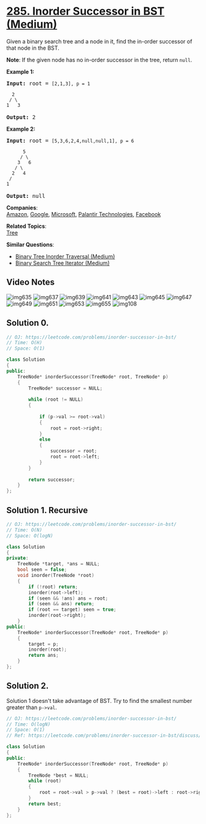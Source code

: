 # [285. Inorder Successor in BST (Medium)](https://leetcode.com/problems/inorder-successor-in-bst/)

<p>Given a binary search tree and a node in it, find the in-order successor of that node in the BST.</p>

<p><b>Note</b>: If the given node has no in-order successor in the tree, return <code>null</code>.</p>

<p><b>Example 1:</b></p>

<pre><b>Input:</b> root = <code>[2,1,3], p = 1

  2
 / \
1   3
</code>
<b>Output:</b> 2</pre>

<p><b>Example 2:</b></p>

<pre><b>Input:</b> root = <code>[5,3,6,2,4,null,null,1], p = 6

      5
     / \
    3   6
   / \
  2   4
 /   
1
</code>
<b>Output:</b> null</pre>


**Companies**:  
[Amazon](https://leetcode.com/company/amazon), [Google](https://leetcode.com/company/google), [Microsoft](https://leetcode.com/company/microsoft), [Palantir Technologies](https://leetcode.com/company/palantir-technologies), [Facebook](https://leetcode.com/company/facebook)

**Related Topics**:  
[Tree](https://leetcode.com/tag/tree/)

**Similar Questions**:
* [Binary Tree Inorder Traversal (Medium)](https://leetcode.com/problems/binary-tree-inorder-traversal/)
* [Binary Search Tree Iterator (Medium)](https://leetcode.com/problems/binary-search-tree-iterator/)

## Video Notes

![img635](https://user-images.githubusercontent.com/106215989/170564905-fd7257a8-c7dd-49b7-9d8f-141d9ea859ac.jpg)
![img637](https://user-images.githubusercontent.com/106215989/170564910-4a5c5fe8-a797-43e1-abcc-c7e55afa9098.jpg)
![img639](https://user-images.githubusercontent.com/106215989/170564914-aed8ec23-dc45-4b3c-8983-2a1e3a92b4ac.jpg)
![img641](https://user-images.githubusercontent.com/106215989/170564916-a1ecdcd8-590a-4aa0-85e9-43819b39553e.jpg)
![img643](https://user-images.githubusercontent.com/106215989/170564923-2945469b-c8b3-4197-b3aa-4bf7598946f0.jpg)
![img645](https://user-images.githubusercontent.com/106215989/170564924-b021a76c-ec4d-4928-b213-65ea4b7842f3.jpg)
![img647](https://user-images.githubusercontent.com/106215989/170564926-72990d79-d74f-4a93-acc1-ded7d42a5dfa.jpg)
![img649](https://user-images.githubusercontent.com/106215989/170564930-27502d0f-aee2-48e8-bd17-efce2aafd797.jpg)
![img651](https://user-images.githubusercontent.com/106215989/170564933-2df3a466-90f3-487d-b4a3-00d60636d401.jpg)
![img653](https://user-images.githubusercontent.com/106215989/170564936-98c88bbf-71f3-4e14-8f29-6eb9f360d356.jpg)
![img655](https://user-images.githubusercontent.com/106215989/170564937-7a7ea915-cb3e-4aac-9dba-035ffa37cb39.jpg)
![img108](https://user-images.githubusercontent.com/106215989/170565010-0dc41b64-30b8-427e-a9c6-3800b1a60ab7.jpg)

## Solution 0.

```cpp
// OJ: https://leetcode.com/problems/inorder-successor-in-bst/
// Time: O(H)
// Space: O(1)

class Solution 
{
public:
    TreeNode* inorderSuccessor(TreeNode* root, TreeNode* p) 
    {
        TreeNode* successor = NULL;
        
        while (root != NULL) 
        {
            
            if (p->val >= root->val) 
            {
                root = root->right;
            } 
            else 
            {
                successor = root;
                root = root->left;
            }
        }
        
        return successor;
    }
};
```

## Solution 1. Recursive

```cpp
// OJ: https://leetcode.com/problems/inorder-successor-in-bst/
// Time: O(N)
// Space: O(logN)

class Solution 
{
private:
    TreeNode *target, *ans = NULL;
    bool seen = false;
    void inorder(TreeNode *root) 
    {
        if (!root) return;
        inorder(root->left);
        if (seen && !ans) ans = root;
        if (seen && ans) return;
        if (root == target) seen = true;
        inorder(root->right);
    }
public:
    TreeNode* inorderSuccessor(TreeNode* root, TreeNode* p) 
    {
        target = p;
        inorder(root);
        return ans;
    }
};
```

## Solution 2.

Solution 1 doesn't take advantage of BST. Try to find the smallest number greater than `p->val`.

```cpp
// OJ: https://leetcode.com/problems/inorder-successor-in-bst/
// Time: O(logN)
// Space: O(1)
// Ref: https://leetcode.com/problems/inorder-successor-in-bst/discuss/72721/10-(and-4)-lines-O(h)-JavaC%2B%2B

class Solution 
{
public:
    TreeNode* inorderSuccessor(TreeNode* root, TreeNode* p) 
    {
        TreeNode *best = NULL;
        while (root) 
        {
            root = root->val > p->val ? (best = root)->left : root->right;
        }
        return best;
    }
};
```

